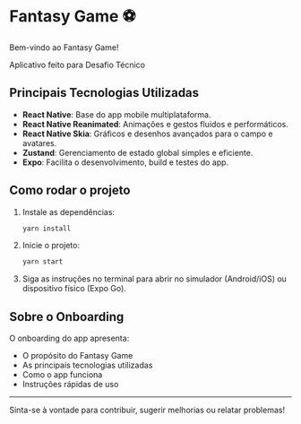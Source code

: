 # Fantasy Game ⚽️

Bem-vindo ao Fantasy Game!

Aplicativo feito para Desafio Técnico

## Principais Tecnologias Utilizadas

- **React Native**: Base do app mobile multiplataforma.
- **React Native Reanimated**: Animações e gestos fluidos e performáticos.
- **React Native Skia**: Gráficos e desenhos avançados para o campo e avatares.
- **Zustand**: Gerenciamento de estado global simples e eficiente.
- **Expo**: Facilita o desenvolvimento, build e testes do app.

## Como rodar o projeto

1. Instale as dependências:
   ```bash
   yarn install
   ```
2. Inicie o projeto:
   ```bash
   yarn start
   ```
3. Siga as instruções no terminal para abrir no simulador (Android/iOS) ou dispositivo físico (Expo Go).

## Sobre o Onboarding

O onboarding do app apresenta:
- O propósito do Fantasy Game
- As principais tecnologias utilizadas
- Como o app funciona
- Instruções rápidas de uso
---

Sinta-se à vontade para contribuir, sugerir melhorias ou relatar problemas!
